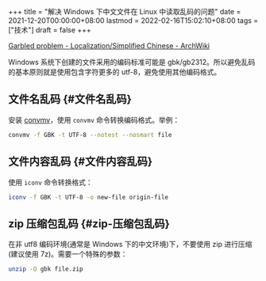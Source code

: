 +++
title = "解决 Windows 下中文文件在 Linux 中读取乱码的问题"
date = 2021-12-20T00:00:00+08:00
lastmod = 2022-02-16T15:02:10+08:00
tags = ["技术"]
draft = false
+++

[Garbled problem - Localization/Simplified Chinese - ArchWiki](https://wiki.archlinux.org/title/Localization/Simplified_Chinese#Garbled_problem)

Windows 系统下创建的文件采用的编码标准可能是 gbk/gb2312。所以避免乱码的基本原则就是使用包含字符更多的 utf-8，避免使用其他编码格式。

## 文件名乱码 {#文件名乱码}

安装 [convmv](https://linux.die.net/man/1/convmv)，使用 `convmv` 命令转换编码格式。举例：

```sh
convmv -f GBK -t UTF-8 --notest --nosmart file
```

## 文件内容乱码 {#文件内容乱码}

使用 `iconv` 命令转换格式：

```sh
iconv -f GBK -t UTF-8 -o new-file origin-file
```

## zip 压缩包乱码 {#zip-压缩包乱码}

在非 utf8 编码环境(通常是 Windows 下的中文环境)下，不要使用 zip 进行压缩(建议使用 7z)。需要一个特殊的参数：

```sh
unzip -O gbk file.zip
```

